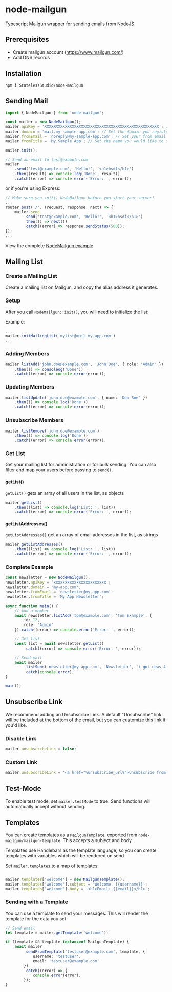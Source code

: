 # node-mailgun
Typescript Mailgun wrapper for sending emails from NodeJS

## Prerequisites

- Create mailgun account (https://www.mailgun.com/)
- Add DNS records

## Installation

```
npm i StatelessStudio/node-mailgun
```

## Sending Mail

```typescript
import { NodeMailgun } from 'node-mailgun';

const mailer = new NodeMailgun();
mailer.apiKey = 'XXXXXXXXXXXXXXXXXXXXXXXXXXXXXXXXXXXXXXXXXXXXXXXXXX'; // Set your API key
mailer.domain = 'mail.my-sample-app.com'; // Set the domain you registered earlier
mailer.fromEmail = 'noreply@my-sample-app.com'; // Set your from email
mailer.fromTitle = 'My Sample App'; // Set the name you would like to send from

mailer.init();

// Send an email to test@example.com
mailer
	.send('test@example.com', 'Hello!', '<h1>hsdf</h1>')
	.then((result) => console.log('Done', result))
	.catch((error) => console.error('Error: ', error));

```

or if you're using Express:

```typescript
// Make sure you init() NodeMailgun before you start your server!
...
router.post('/', (request, response, next) => {
	mailer.send
		.send('test@example.com', 'Hello!', '<h1>hsdf</h1>')
		.then(() => next())
		.catch((error) => response.sendStatus(500));
});
...
```

View the complete [NodeMailgun example](https://github.com/StatelessStudio/node-mailgun/blob/master/test/example.ts)

## Mailing List

### Create a Mailing List

Create a mailing list on Mailgun, and copy the alias address it generates.

### Setup

After you call `NodeMailgun::init()`, you will need to initialize the list:

Example:
```typescript
...
mailer.initMailingList('mylist@mail.my-app.com')
...
```

### Adding Members

```typescript
mailer.listAdd('john.doe@example.com', 'John Doe', { role: 'Admin' })
	.then(() => consoleog('Done'))
	.catch((error) => console.error(error));
```

### Updating Members

```typescript
mailer.listUpdate('john.doe@example.com', { name: 'Don Boe' })
	.then(() => console.log('Done'))
	.catch((error) => console.error(error));
```

### Unsubscribe Members

```typescript
mailer.listRemove('john.doe@example.com')
	.then(() => console.log('Done'))
	.catch((error) => console.error(error));
```

### Get List

Get your mailing list for administration or for bulk sending.  You can also filter and map your users before passing to `send()`.

#### getList()

`getList()` gets an array of all users in the list, as objects

```typescript
mailer.getList()
	.then((list) => console.log('List: ', list))
	.catch((error) => console.error('Error: ', error));
```

#### getListAddresses()

`getListAddresses()` get an array of email addresses in the list, as strings

```typescript
mailer.getListAddresses()
	.then((list) => console.log('List: ', list))
	.catch((error) => console.error('Error: ', error));
```

### Complete Example

```typescript
const newsletter = new NodeMailgun();
newsletter.apiKey = 'xxxxxxxxxxxxxxxxxxxxxxx';
newsletter.domain = 'my-app.com';
newsletter.fromEmail = 'newsletter@my-app.com';
newsletter.fromTitle = 'My App Newsletter';

async function main() {
	// Add a member
	await newsletter.listAdd('tom@example.com', 'Tom Example', {
		id: 12,
		role: 'Admin'
	}).catch((error) => console.error('Error: ', error));

	// Get list
	const list = await newsletter.getList()
		.catch((error) => console.error('Error: ', error));

	// Send mail
	await mailer
		.listSend('newsletter@my-app.com', 'Newsletter', 'i got news 4 u %recipient.name%')
		.catch(console.error);
}

main();
```

## Unsubscribe Link

We recommend adding an Unsubscribe Link.  A default "Unsubscribe" link will be included at the bottom of the email, but you can customize this link if you'd like.

### Disable Link
```typescript
mailer.unsubscribeLink = false;
```

### Custom Link
```typescript
mailer.unsubscribeLink = '<a href="%unsubscribe_url%">Unsubscribe from Cool Emails</a>';
```

## Test-Mode

To enable test mode, set `mailer.testMode` to true. Send functions will automatically accept without sending.

## Templates

You can create templates as a `MailgunTemplate`, exported from `node-mailgun/mailgun-template`. This accepts a subject and body.

Templates use Handlebars as the template language, so you can create templates with variables which will be rendered on send.

Set `mailer.templates` to a map of templates:

```typescript

mailer.templates['welcome'] = new MailgunTemplate();
mailer.templates['welcome'].subject = 'Welcome, {{username}}';
mailer.templates['welcome'].body = '<h1>Email: {{email}}</h1>';

```

### Sending with a Template

You can use a template to send your messages. This will render the template for the data you set.

```typescript
// Send email
let template = mailer.getTemplate('welcome');

if (template && template instanceof MailgunTemplate) {
	await mailer
		.sendFromTemplate('testuser@example.com', template, {
			username: 'testuser',
			email: 'testuser@example.com'
		})
		.catch((error) => {
			console.error(error);
		});
}
```
